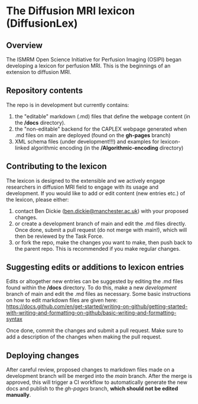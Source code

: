 # The Diffusion MRI lexicon (DiffusionLex)  

## Overview 

The ISMRM Open Science Initiative for Perfusion Imaging (OSIPI) began developing a lexicon for perfusion MRI. This is the beginnings of an extension to diffusion MRI.  

## Repository contents
The repo is in development but currently contains:

1. the "editable" markdown (.md) files that define the webpage content (in the **/docs** directory).
2. the "non-editable" backend for the CAPLEX webpage generated when .md files on main are deployed (found on the **gh-pages** branch)
3. XML schema files (under development!!!) and examples for lexicon-linked algorithmic encoding (in the **/Algorithmic-encoding** directory)

## Contributing to the lexicon
The lexicon is designed to the extensible and we actively engage researchers in diffusion MRI field to engage with its usage and development. If you would like to add or edit content (new entries etc.) of the lexicon, please either:
1. contact Ben Dickie (ben.dickie@manchester.ac.uk) with your proposed changes. 
2. or create a development branch of main and edit the .md files directly. Once done, submit a pull request (do not merge with main!), which will then be reviewed by the Task Force.
3. or fork the repo, make the changes you want to make, then push back to the parent repo. This is recommended if you make regular changes. 

## Suggesting edits or additions to lexicon entries

Edits or altogether new entries can be suggested by editing the .md files found within the **/docs** directory. To do this, make a new *development* branch of main and edit the .md files as necessary. Some basic instructions on how to edit markdown files are given here: https://docs.github.com/en/get-started/writing-on-github/getting-started-with-writing-and-formatting-on-github/basic-writing-and-formatting-syntax

Once done, commit the changes and submit a pull request. Make sure to add a description of the changes when making the pull request. 

## Deploying changes
After careful review, proposed changes to markdown files made on a development branch will be merged into the *main* branch. After the merge is approved, this will trigger a CI workflow to automatically generate the new docs and publish to the *gh-pages* branch, **which should not be edited manually**.

